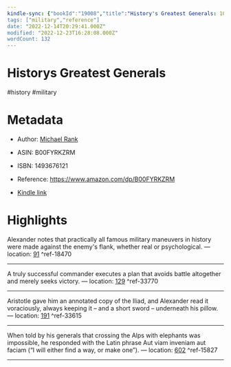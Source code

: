 ```yaml
---
kindle-sync: {"bookId":"19008","title":"History's Greatest Generals: 10 Commanders Who Conquered Empires, Revolutionized Warfare, and Changed History Forever","author":"Michael Rank","asin":"B00FYRKZRM","lastAnnotatedDate":"2015-02-28","bookImageUrl":"https://m.media-amazon.com/images/I/91hdwM15ZqL._SY160.jpg","highlightsCount":4}
tags: ["military","reference"]
date: "2022-12-14T20:29:41.000Z"
modified: "2022-12-23T16:28:08.000Z"
wordCount: 132
---
```

# Historys Greatest Generals

#history #military 

# Metadata

* Author: [Michael Rank](https://www.amazon.com/Michael-Rank/e/B00B9GC4MG/ref=dp_byline_cont_ebooks_1)

* ASIN: B00FYRKZRM

* ISBN: 1493676121

* Reference: <https://www.amazon.com/dp/B00FYRKZRM>

* [Kindle link](kindle://book?action=open&asin=B00FYRKZRM)

# Highlights

Alexander notes that practically all famous military maneuvers in history were made against the enemy's flank, whether real or psychological. — location: [91](kindle://book?action=open&asin=B00FYRKZRM&location=91) ^ref-18470

---

A truly successful commander executes a plan that avoids battle altogether and merely seeks victory. — location: [129](kindle://book?action=open&asin=B00FYRKZRM&location=129) ^ref-33770

---

Aristotle gave him an annotated copy of the Iliad, and Alexander read it voraciously, always keeping it – and a short sword – underneath his pillow. — location: [191](kindle://book?action=open&asin=B00FYRKZRM&location=191) ^ref-33615

---

When told by his generals that crossing the Alps with elephants was impossible, he responded with the Latin phrase Aut viam inveniam aut faciam (“I will either find a way, or make one”). — location: [602](kindle://book?action=open&asin=B00FYRKZRM&location=602) ^ref-15827

---
